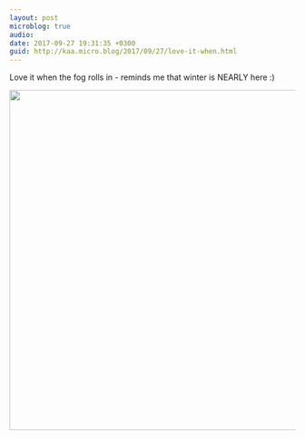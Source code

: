 ```yaml
---
layout: post
microblog: true
audio: 
date: 2017-09-27 19:31:35 +0300
guid: http://kaa.micro.blog/2017/09/27/love-it-when.html
---
```

Love it when the fog rolls in - reminds me that winter is NEARLY here :)

<img src="http://www.kaa.bz/uploads/2018/323e031ffd.jpg" width="600" height="600" />
